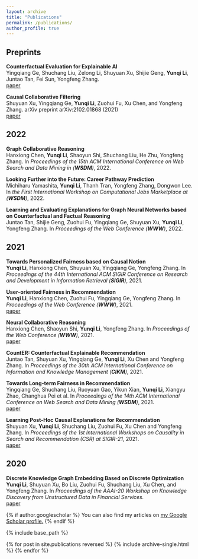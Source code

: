 ```yaml
---
layout: archive
title: "Publications"
permalink: /publications/
author_profile: true
---
```


## Preprints      
 
**Counterfactual Evaluation for Explainable AI**      
Yingqiang Ge, Shuchang Liu, Zelong Li, Shuyuan Xu, Shijie Geng, **Yunqi Li**, Juntao Tan, Fei Sun, Yongfeng Zhang.      
[paper](https://arxiv.org/abs/2109.01962)
  
**Causal Collaborative Filtering**      
Shuyuan Xu, Yingqiang Ge, **Yunqi Li**, Zuohui Fu, Xu Chen, and Yongfeng Zhang. arXiv preprint arXiv:2102.01868 (2021)       
[paper](https://arxiv.org/pdf/2102.01868.pdf)

## 2022     
**Graph Collaborative Reasoning**       
Hanxiong Chen, **Yunqi Li**, Shaoyun Shi, Shuchang Liu, He Zhu, Yongfeng Zhang. In *Proceedings of the 15th ACM International Conference on Web Search and Data Mining in  (**WSDM**)*, 2022.

**Looking Further into the Future: Career Pathway Prediction**       
Michiharu Yamashita, **Yunqi Li**, Thanh Tran, Yongfeng Zhang, Dongwon Lee. In *the First International Workshop on Computational Jobs Marketplace at  (**WSDM**)*, 2022.

**Learning and Evaluating Explanations for Graph Neural Networks based on Counterfactual and Factual Reasoning**       
Juntao Tan, Shijie Geng, Zuohui Fu, Yingqiang Ge, Shuyuan Xu, **Yunqi Li**, Yongfeng Zhang. In *Proceedings of the Web Conference (**WWW**)*, 2022.       

## 2021
**Towards Personalized Fairness based on Causal Notion**      
**Yunqi Li**, Hanxiong Chen, Shuyuan Xu, Yingqiang Ge, Yongfeng Zhang. In *Proceedings of the 44th International ACM SIGIR Conference
on Research and Development in Information Retrieval (**SIGIR**)*, 2021.

**User-oriented Fairness in Recommendation**      
**Yunqi Li**, Hanxiong Chen, Zuohui Fu, Yingqiang Ge, Yongfeng Zhang. In *Proceedings of the Web Conference (**WWW**)*, 2021.      
[paper](https://arxiv.org/pdf/2104.10671.pdf)

**Neural Collaborative Reasoning**       
Hanxiong Chen, Shaoyun Shi, **Yunqi Li**, Yongfeng Zhang. In *Proceedings of the Web Conference (**WWW**)*, 2021.      
[paper](https://arxiv.org/pdf/2005.08129.pdf)

**CountER: Counterfactual Explainable Recommendation**        
Juntao Tan, Shuyuan Xu, Yingqiang Ge, **Yunqi Li**, Xu Chen and Yongfeng Zhang. In *Proceedings of the 30th ACM International Conference on Information and Knowledge Management (**CIKM**)*, 2021.        

**Towards Long-term Fairness in Recommendation**       
Yingqiang Ge, Shuchang Liu, Ruoyuan Gao, Yikun Xian, **Yunqi Li**, Xiangyu Zhao, Changhua Pei et al. In *Proceedings of the 14th ACM International Conference on Web Search and Data Mining (**WSDM**)*, 2021.      
[paper](https://arxiv.org/pdf/2101.03584.pdf)

**Learning Post-Hoc Causal Explanations for Recommendation**       
Shuyuan Xu, **Yunqi Li**, Shuchang Liu, Zuohui Fu, Xu Chen and Yongfeng Zhang. In *Proceedings of the 1st International Workshops on Causality in Search and Recommendation (CSR) at SIGIR-21*, 2021.     
[paper](https://arxiv.org/pdf/2006.16977.pdf)


## 2020
**Discrete Knowledge Graph Embedding Based on Discrete Optimization**      
**Yunqi Li**, Shuyuan Xu, Bo Liu, Zuohui Fu, Shuchang Liu, Xu Chen, and Yongfeng Zhang. In *Proceedings of the AAAI-20 Workshop on Knowledge Discovery from Unstructured Data in Financial Services.*     
[paper](https://aaai-kdf2020.github.io/assets/pdfs/kdf2020_paper_20.pdf)



{% if author.googlescholar %}
  You can also find my articles on <u><a href="{{author.googlescholar}}">my Google Scholar profile</a>.</u>
{% endif %}

{% include base_path %}

{% for post in site.publications reversed %}
  {% include archive-single.html %}
{% endfor %}

